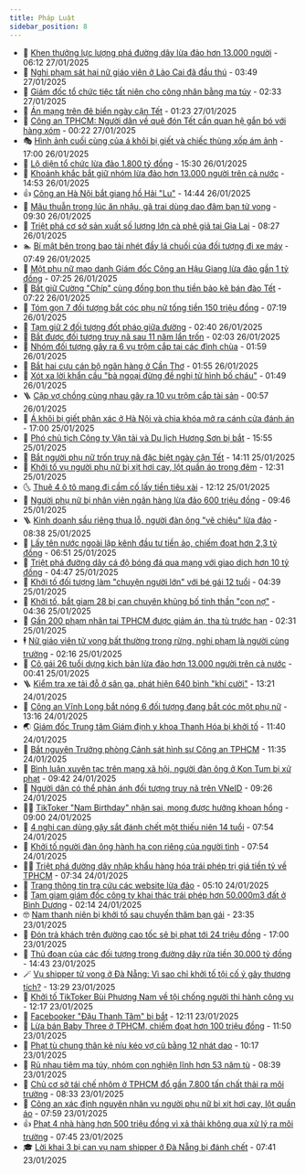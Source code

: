 ```yaml
---
title: Pháp Luật
sidebar_position: 8
---
```


<!-- dantri-phap-luat:START -->
- 🌊 [Khen thưởng lực lượng phá đường dây lừa đảo hơn 13.000 người](https://dantri.com.vn/phap-luat/khen-thuong-luc-luong-pha-duong-day-lua-dao-hon-13000-nguoi-20250127130719920.htm) - 06:12 27/01/2025
- 🐲 [Nghi phạm sát hại nữ giáo viên ở Lào Cai đã đầu thú](https://dantri.com.vn/phap-luat/nghi-pham-sat-hai-nu-giao-vien-o-lao-cai-da-dau-thu-20250127103914263.htm) - 03:49 27/01/2025
- 🌁 [Giám đốc tổ chức tiệc tất niên cho công nhân bằng ma túy](https://dantri.com.vn/phap-luat/giam-doc-to-chuc-tiec-tat-nien-cho-cong-nhan-bang-ma-tuy-20250127091444138.htm) - 02:33 27/01/2025
- 🎃 [Án mạng trên đê biển ngày cận Tết](https://dantri.com.vn/phap-luat/an-mang-tren-de-bien-ngay-can-tet-20250127081004626.htm) - 01:23 27/01/2025
- 🦅 [Công an TPHCM: Người dân về quê đón Tết cần quan hệ gắn bó với hàng xóm](https://dantri.com.vn/phap-luat/cong-an-tphcm-nguoi-dan-ve-que-don-tet-can-quan-he-gan-bo-voi-hang-xom-20250123144018889.htm) - 00:22 27/01/2025
- 🎭 [Hình ảnh cuối cùng của á khôi bị giết và chiếc thùng xốp ám ảnh](https://dantri.com.vn/phap-luat/hinh-anh-cuoi-cung-cua-a-khoi-bi-giet-va-chiec-thung-xop-am-anh-20250122155235080.htm) - 17:00 26/01/2025
- 🤗 [Lộ diện tổ chức lừa đảo 1.800 tỷ đồng](https://dantri.com.vn/phap-luat/lo-dien-to-chuc-lua-dao-1800-ty-dong-20250126213143402.htm) - 15:30 26/01/2025
- 🚀 [Khoảnh khắc bắt giữ nhóm lừa đảo hơn 13.000 người trên cả nước](https://dantri.com.vn/phap-luat/khoanh-khac-bat-giu-nhom-lua-dao-hon-13000-nguoi-tren-ca-nuoc-20250126203547660.htm) - 14:53 26/01/2025
- 👍 [Công an Hà Nội bắt giang hồ Hải &quot;Lu&quot;](https://dantri.com.vn/phap-luat/cong-an-ha-noi-bat-giang-ho-hai-lu-20250126213212639.htm) - 14:44 26/01/2025
- 🧐 [Mâu thuẫn trong lúc ăn nhậu, gã trai dùng dao đâm bạn tử vong](https://dantri.com.vn/phap-luat/mau-thuan-trong-luc-an-nhau-ga-trai-dung-dao-dam-ban-tu-vong-20250126160733239.htm) - 09:30 26/01/2025
- 🫶 [Triệt phá cơ sở sản xuất số lượng lớn cà phê giả tại Gia Lai](https://dantri.com.vn/phap-luat/triet-pha-co-so-san-xuat-so-luong-lon-ca-phe-gia-tai-gia-lai-20250126145601267.htm) - 08:27 26/01/2025
- 🏊 [Bí mật bên trong bao tải nhét đầy lá chuối của đối tượng đi xe máy](https://dantri.com.vn/phap-luat/bi-mat-ben-trong-bao-tai-nhet-day-la-chuoi-cua-doi-tuong-di-xe-may-20250126143645234.htm) - 07:49 26/01/2025
- 🌋 [Một phụ nữ mạo danh Giám đốc Công an Hậu Giang lừa đảo gần 1 tỷ đồng](https://dantri.com.vn/phap-luat/mot-phu-nu-mao-danh-giam-doc-cong-an-hau-giang-lua-dao-gan-1-ty-dong-20250126132248282.htm) - 07:25 26/01/2025
- 👹 [Bắt giữ Cường &quot;Chíp&quot; cùng đồng bọn thu tiền bảo kê bán đào Tết](https://dantri.com.vn/phap-luat/bat-giu-cuong-chip-cung-dong-bon-thu-tien-bao-ke-ban-dao-tet-20250126133324265.htm) - 07:22 26/01/2025
- 🫣 [Tóm gọn 7 đối tượng bắt cóc phụ nữ tống tiền 150 triệu đồng](https://dantri.com.vn/phap-luat/tom-gon-7-doi-tuong-bat-coc-phu-nu-tong-tien-150-trieu-dong-20250126123656980.htm) - 07:19 26/01/2025
- 🎃 [Tạm giữ 2 đối tượng đốt pháo giữa đường](https://dantri.com.vn/phap-luat/tam-giu-2-doi-tuong-dot-phao-giua-duong-20250126090555185.htm) - 02:40 26/01/2025
- 🌝 [Bắt được đối tượng truy nã sau 11 năm lẩn trốn](https://dantri.com.vn/phap-luat/bat-duoc-doi-tuong-truy-na-sau-11-nam-lan-tron-20250126083303819.htm) - 02:03 26/01/2025
- 🚀 [Nhóm đối tượng gây ra 6 vụ trộm cắp tại các đình chùa](https://dantri.com.vn/phap-luat/nhom-doi-tuong-gay-ra-6-vu-trom-cap-tai-cac-dinh-chua-20250126081600660.htm) - 01:59 26/01/2025
- 🥷 [Bắt hai cựu cán bộ ngân hàng ở Cần Thơ](https://dantri.com.vn/phap-luat/bat-hai-cuu-can-bo-ngan-hang-o-can-tho-20250126074508689.htm) - 01:55 26/01/2025
- 👺 [Xót xa lời khẩn cầu &quot;bà ngoại đừng đề nghị tử hình bố cháu&quot;](https://dantri.com.vn/phap-luat/xot-xa-loi-khan-cau-ba-ngoai-dung-de-nghi-tu-hinh-bo-chau-20250125172429624.htm) - 01:49 26/01/2025
- 🪜 [Cặp vợ chồng cùng nhau gây ra 10 vụ trộm cắp tài sản](https://dantri.com.vn/phap-luat/cap-vo-chong-cung-nhau-gay-ra-10-vu-trom-cap-tai-san-20250126075014610.htm) - 00:57 26/01/2025
- 🦄 [Á khôi bị giết phân xác ở Hà Nội và chìa khóa mở ra cánh cửa đánh án](https://dantri.com.vn/phap-luat/a-khoi-bi-giet-phan-xac-o-ha-noi-va-chia-khoa-mo-ra-canh-cua-danh-an-20250122154155154.htm) - 17:00 25/01/2025
- 🦍 [Phó chủ tịch Công ty Vận tải và Du lịch Hương Sơn bị bắt](https://dantri.com.vn/phap-luat/pho-chu-tich-cong-ty-van-tai-va-du-lich-huong-son-bi-bat-20250125225018547.htm) - 15:55 25/01/2025
- 🌁 [Bắt người phụ nữ trốn truy nã đặc biệt ngày cận Tết](https://dantri.com.vn/phap-luat/bat-nguoi-phu-nu-tron-truy-na-dac-biet-ngay-can-tet-20250125200238095.htm) - 14:11 25/01/2025
- 💯 [Khởi tố vụ người phụ nữ bị xịt hơi cay, lột quần áo trong đêm](https://dantri.com.vn/phap-luat/khoi-to-vu-nguoi-phu-nu-bi-xit-hoi-cay-lot-quan-ao-trong-dem-20250125181053400.htm) - 12:31 25/01/2025
- 🌜 [Thuê 4 ô tô mang đi cầm cố lấy tiền tiêu xài](https://dantri.com.vn/phap-luat/thue-4-o-to-mang-di-cam-co-lay-tien-tieu-xai-20250125180228598.htm) - 12:12 25/01/2025
- 👹 [Người phụ nữ bị nhân viên ngân hàng lừa đảo 600 triệu đồng](https://dantri.com.vn/phap-luat/nguoi-phu-nu-bi-nhan-vien-ngan-hang-lua-dao-600-trieu-dong-20250125153302543.htm) - 09:46 25/01/2025
- 🪜 [Kinh doanh sầu riêng thua lỗ, người đàn ông &quot;vẽ chiêu&quot; lừa đảo](https://dantri.com.vn/phap-luat/kinh-doanh-sau-rieng-thua-lo-nguoi-dan-ong-ve-chieu-lua-dao-20250125151620882.htm) - 08:38 25/01/2025
- 🦩 [Lấy tên nước ngoài lập kênh đầu tư tiền ảo, chiếm đoạt hơn 2,3 tỷ đồng](https://dantri.com.vn/phap-luat/lay-ten-nuoc-ngoai-lap-kenh-dau-tu-tien-ao-chiem-doat-hon-23-ty-dong-20250125114858835.htm) - 06:51 25/01/2025
- 💂 [Triệt phá đường dây cá độ bóng đá qua mạng với giao dịch hơn 10 tỷ đồng](https://dantri.com.vn/phap-luat/triet-pha-duong-day-ca-do-bong-da-qua-mang-voi-giao-dich-hon-10-ty-dong-20250125111523588.htm) - 04:47 25/01/2025
- 💃 [Khởi tố đối tượng làm &quot;chuyện người lớn&quot; với bé gái 12 tuổi](https://dantri.com.vn/phap-luat/khoi-to-doi-tuong-lam-chuyen-nguoi-lon-voi-be-gai-12-tuoi-20250125110043859.htm) - 04:39 25/01/2025
- 🧐 [Khởi tố, bắt giam 28 bị can chuyên khủng bố tinh thần &quot;con nợ&quot;](https://dantri.com.vn/phap-luat/khoi-to-bat-giam-28-bi-can-chuyen-khung-bo-tinh-than-con-no-20250125103527582.htm) - 04:36 25/01/2025
- 🤗 [Gần 200 phạm nhân tại TPHCM được giảm án, tha tù trước hạn](https://dantri.com.vn/phap-luat/gan-200-pham-nhan-tai-tphcm-duoc-giam-an-tha-tu-truoc-han-20250125090236308.htm) - 02:31 25/01/2025
- 🕴 [Nữ giáo viên tử vong bất thường trong rừng, nghi phạm là người cùng trường](https://dantri.com.vn/phap-luat/nu-giao-vien-tu-vong-bat-thuong-trong-rung-nghi-pham-la-nguoi-cung-truong-20250125084930480.htm) - 02:16 25/01/2025
- 🐎 [Cô gái 26 tuổi dựng kịch bản lừa đảo hơn 13.000 người trên cả nước](https://dantri.com.vn/phap-luat/co-gai-26-tuoi-dung-kich-ban-lua-dao-hon-13000-nguoi-tren-ca-nuoc-20250125073659883.htm) - 00:41 25/01/2025
- 🪜 [Kiểm tra xe tải đỗ ở sân ga, phát hiện 640 bình &quot;khí cười&quot;](https://dantri.com.vn/phap-luat/kiem-tra-xe-tai-do-o-san-ga-phat-hien-640-binh-khi-cuoi-20250124190146621.htm) - 13:21 24/01/2025
- 🤭 [Công an Vĩnh Long bắt nóng 6 đối tượng đang bắt cóc một phụ nữ](https://dantri.com.vn/phap-luat/cong-an-vinh-long-bat-nong-6-doi-tuong-dang-bat-coc-mot-phu-nu-20250124194856938.htm) - 13:16 24/01/2025
- 🌏 [Giám đốc Trung tâm Giám định y khoa Thanh Hóa bị khởi tố](https://dantri.com.vn/phap-luat/giam-doc-trung-tam-giam-dinh-y-khoa-thanh-hoa-bi-khoi-to-20250124175955213.htm) - 11:40 24/01/2025
- 🎃 [Bắt nguyên Trưởng phòng Cảnh sát hình sự Công an TPHCM](https://dantri.com.vn/phap-luat/bat-nguyen-truong-phong-canh-sat-hinh-su-cong-an-tphcm-20250124182757059.htm) - 11:35 24/01/2025
- 🗽 [Bình luận xuyên tạc trên mạng xã hội, người đàn ông ở Kon Tum bị xử phạt](https://dantri.com.vn/phap-luat/binh-luan-xuyen-tac-tren-mang-xa-hoi-nguoi-dan-ong-o-kon-tum-bi-xu-phat-20250124155808593.htm) - 09:42 24/01/2025
- 🌁 [Người dân có thể phản ánh đối tượng truy nã trên VNeID](https://dantri.com.vn/phap-luat/nguoi-dan-co-the-phan-anh-doi-tuong-truy-na-tren-vneid-20250124160418739.htm) - 09:26 24/01/2025
- 🧑‍💻 [TikToker &quot;Nam Birthday&quot; nhận sai, mong được hưởng khoan hồng](https://dantri.com.vn/phap-luat/tiktoker-nam-birthday-nhan-sai-mong-duoc-huong-khoan-hong-20250124155353669.htm) - 09:00 24/01/2025
- 🌮 [4 nghi can dùng gậy sắt đánh chết một thiếu niên 14 tuổi](https://dantri.com.vn/phap-luat/4-nghi-can-dung-gay-sat-danh-chet-mot-thieu-nien-14-tuoi-20250124143728236.htm) - 07:54 24/01/2025
- 🤗 [Khởi tố người đàn ông hành hạ con riêng của người tình](https://dantri.com.vn/phap-luat/khoi-to-nguoi-dan-ong-hanh-ha-con-rieng-cua-nguoi-tinh-20250124144623402.htm) - 07:54 24/01/2025
- 👨‍🏫 [Triệt phá đường dây nhập khẩu hàng hóa trái phép trị giá tiền tỷ về TPHCM](https://dantri.com.vn/phap-luat/triet-pha-duong-day-nhap-khau-hang-hoa-trai-phep-tri-gia-tien-ty-ve-tphcm-20250124124518227.htm) - 07:34 24/01/2025
- 🎉 [Trang thông tin tra cứu các website lừa đảo](https://dantri.com.vn/phap-luat/trang-thong-tin-tra-cuu-cac-website-lua-dao-20250124120006817.htm) - 05:10 24/01/2025
- 🤗 [Tạm giam giám đốc công ty khai thác trái phép hơn 50.000m3 đất ở Bình Dương](https://dantri.com.vn/phap-luat/tam-giam-giam-doc-cong-ty-khai-thac-trai-phep-hon-50000m3-dat-o-binh-duong-20250124085425131.htm) - 02:14 24/01/2025
- 🤓 [Nam thanh niên bị khởi tố sau chuyến thăm bạn gái](https://dantri.com.vn/phap-luat/nam-thanh-nien-bi-khoi-to-sau-chuyen-tham-ban-gai-20250124060138410.htm) - 23:35 23/01/2025
- 👹 [Đón trả khách trên đường cao tốc sẽ bị phạt tới 24 triệu đồng](https://dantri.com.vn/phap-luat/don-tra-khach-tren-duong-cao-toc-se-bi-phat-toi-24-trieu-dong-20250123230011074.htm) - 17:00 23/01/2025
- 🐘 [Thủ đoạn của các đối tượng trong đường dây rửa tiền 30.000 tỷ đồng](https://dantri.com.vn/phap-luat/thu-doan-cua-cac-doi-tuong-trong-duong-day-rua-tien-30000-ty-dong-20250123210936070.htm) - 14:43 23/01/2025
- 🪄 [Vụ shipper tử vong ở Đà Nẵng: Vì sao chỉ khởi tố tội cố ý gây thương tích?](https://dantri.com.vn/phap-luat/vu-shipper-tu-vong-o-da-nang-vi-sao-chi-khoi-to-toi-co-y-gay-thuong-tich-20250123182644941.htm) - 13:29 23/01/2025
- 💄 [Khởi tố TikToker Bùi Phương Nam về tội chống người thi hành công vụ](https://dantri.com.vn/phap-luat/khoi-to-tiktoker-bui-phuong-nam-ve-toi-chong-nguoi-thi-hanh-cong-vu-20250123185909209.htm) - 12:17 23/01/2025
- 🐎 [Facebooker &quot;Đậu Thanh Tâm&quot; bị bắt](https://dantri.com.vn/phap-luat/facebooker-dau-thanh-tam-bi-bat-20250123190848271.htm) - 12:11 23/01/2025
- 💯 [Lừa bán Baby Three ở TPHCM, chiếm đoạt hơn 100 triệu đồng](https://dantri.com.vn/phap-luat/lua-ban-baby-three-o-tphcm-chiem-doat-hon-100-trieu-dong-20250123181200174.htm) - 11:50 23/01/2025
- 💯 [Phạt tù chung thân kẻ níu kéo vợ cũ bằng 12 nhát dao](https://dantri.com.vn/phap-luat/phat-tu-chung-than-ke-niu-keo-vo-cu-bang-12-nhat-dao-20250123170650754.htm) - 10:17 23/01/2025
- 🌈 [Rủ nhau tiêm ma túy, nhóm con nghiện lĩnh hơn 53 năm tù](https://dantri.com.vn/phap-luat/ru-nhau-tiem-ma-tuy-nhom-con-nghien-linh-hon-53-nam-tu-20250123145210288.htm) - 08:39 23/01/2025
- 🧠 [Chủ cơ sở tái chế nhôm ở TPHCM đổ gần 7.800 tấn chất thải ra môi trường](https://dantri.com.vn/phap-luat/chu-co-so-tai-che-nhom-o-tphcm-do-gan-7800-tan-chat-thai-ra-moi-truong-20250123151522328.htm) - 08:33 23/01/2025
- 🌈 [Công an xác định nguyên nhân vụ người phụ nữ bị xịt hơi cay, lột quần áo](https://dantri.com.vn/phap-luat/cong-an-xac-dinh-nguyen-nhan-vu-nguoi-phu-nu-bi-xit-hoi-cay-lot-quan-ao-20250123115708023.htm) - 07:59 23/01/2025
- 👍 [Phạt 4 nhà hàng hơn 500 triệu đồng vì xả thải không qua xử lý ra môi trường](https://dantri.com.vn/phap-luat/phat-4-nha-hang-hon-500-trieu-dong-vi-xa-thai-khong-qua-xu-ly-ra-moi-truong-20250123135528438.htm) - 07:45 23/01/2025
- 🎓 [Lời khai 3 bị can vụ nam shipper ở Đà Nẵng bị đánh chết](https://dantri.com.vn/phap-luat/loi-khai-3-bi-can-vu-nam-shipper-o-da-nang-bi-danh-chet-20250123133641870.htm) - 07:41 23/01/2025<!-- dantri-phap-luat:END -->
